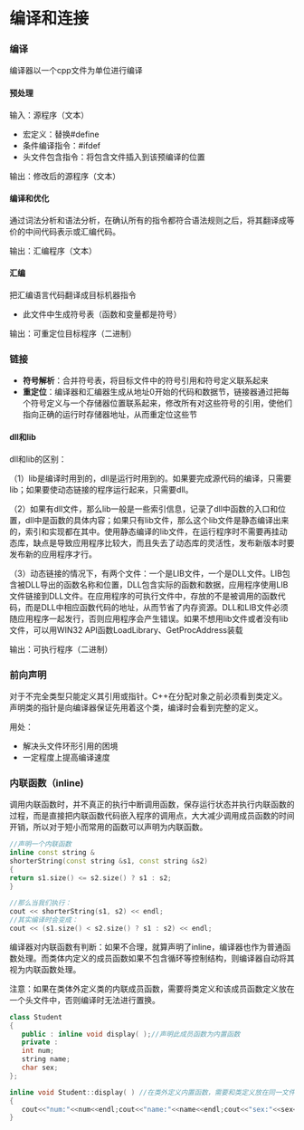 # 编译和连接

### 编译

编译器以一个cpp文件为单位进行编译

#### 预处理

输入：源程序（文本）

* 宏定义：替换\#define
* 条件编译指令：\#ifdef
* 头文件包含指令：将包含文件插入到该预编译的位置

输出：修改后的源程序（文本）

#### 编译和优化

通过词法分析和语法分析，在确认所有的指令都符合语法规则之后，将其翻译成等价的中间代码表示或汇编代码。

输出：汇编程序（文本）

#### 汇编

把汇编语言代码翻译成目标机器指令

* 此文件中生成符号表（函数和变量都是符号）

输出：可重定位目标程序（二进制）

### 链接

* **符号解析**：合并符号表，将目标文件中的符号引用和符号定义联系起来
* **重定位**：编译器和汇编器生成从地址0开始的代码和数据节，链接器通过把每个符号定义与一个存储器位置联系起来，修改所有对这些符号的引用，使他们指向正确的运行时存储器地址，从而重定位这些节

#### dll和lib

dll和lib的区别：

（1）lib是编译时用到的，dll是运行时用到的。如果要完成源代码的编译，只需要lib；如果要使动态链接的程序运行起来，只需要dll。

（2）如果有dll文件，那么lib一般是一些索引信息，记录了dll中函数的入口和位置，dll中是函数的具体内容；如果只有lib文件，那么这个lib文件是静态编译出来的，索引和实现都在其中。使用静态编译的lib文件，在运行程序时不需要再挂动态库，缺点是导致应用程序比较大，而且失去了动态库的灵活性，发布新版本时要发布新的应用程序才行。

（3）动态链接的情况下，有两个文件：一个是LIB文件，一个是DLL文件。LIB包含被DLL导出的函数名称和位置，DLL包含实际的函数和数据，应用程序使用LIB文件链接到DLL文件。在应用程序的可执行文件中，存放的不是被调用的函数代码，而是DLL中相应函数代码的地址，从而节省了内存资源。DLL和LIB文件必须随应用程序一起发行，否则应用程序会产生错误。如果不想用lib文件或者没有lib文件，可以用WIN32 API函数LoadLibrary、GetProcAddress装载

输出：可执行程序（二进制）

### 前向声明

对于不完全类型只能定义其引用或指针。C++在分配对象之前必须看到类定义。声明类的指针是向编译器保证先用着这个类，编译时会看到完整的定义。

用处：

* 解决头文件环形引用的困境
* 一定程度上提高编译速度

### 内联函数（inline\)

调用内联函数时，并不真正的执行中断调用函数，保存运行状态并执行内联函数的过程，而是直接把内联函数代码嵌入程序的调用点，大大减少调用成员函数的时间开销，所以对于短小而常用的函数可以声明为内联函数。

```cpp
//声明一个内联函数
inline const string &  
shorterString(const string &s1, const string &s2)  
{  
return s1.size() <= s2.size() ? s1 : s2;  
}  
  
//那么当我们执行：  
cout << shorterString(s1, s2) << endl;  
//其实编译时会变成：  
cout << (s1.size() < s2.size() ? s1 : s2) << endl; 
```

编译器对内联函数有判断：如果不合理，就算声明了inline，编译器也作为普通函数处理。而类体内定义的成员函数如果不包含循环等控制结构，则编译器自动将其视为内联函数处理。

注意：如果在类体外定义类的内联成员函数，需要将类定义和该成员函数定义放在一个头文件中，否则编译时无法进行置换。

```cpp
class Student  
{  
   public : inline void display( );//声明此成员函数为内置函数  
   private :  
   int num;  
   string name;  
   char sex;  
};  

inline void Student::display( ) //在类外定义内置函数，需要和类定义放在同一文件中  
{  
   cout<<"num:"<<num<<endl;cout<<"name:"<<name<<endl;cout<<"sex:"<<sex<<endl;  
}
```

